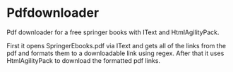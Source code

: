 # Pdfdownloader
Pdf downloader for a free springer books with IText and HtmlAgilityPack.

First it opens SpringerEbooks.pdf via IText and gets all of the links from the pdf and formats them to a downloadable link using regex. After that it uses HtmlAgilityPack to download the formatted pdf links. 

